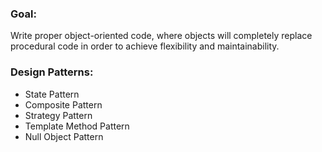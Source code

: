 ### Goal:
Write proper object-oriented code, where objects will completely replace procedural code in order to achieve flexibility and maintainability.

### Design Patterns:
- State Pattern
- Composite Pattern
- Strategy Pattern
- Template Method Pattern
- Null Object Pattern
